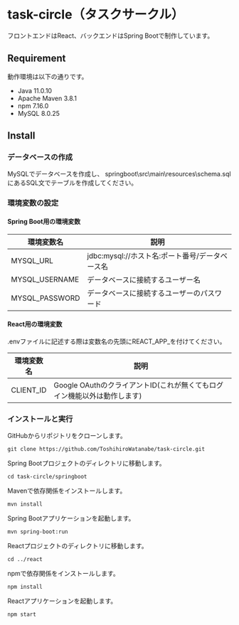 # task-circle（タスクサークル）

フロントエンドはReact、バックエンドはSpring Bootで制作しています。

## Requirement

動作環境は以下の通りです。

- Java 11.0.10
- Apache Maven 3.8.1
- npm 7.16.0
- MySQL 8.0.25

## Install

### データベースの作成

MySQLでデータベースを作成し、
springboot\src\main\resources\schema.sqlにあるSQL文でテーブルを作成してください。

### 環境変数の設定

#### Spring Boot用の環境変数

環境変数名|説明
---|---
MYSQL_URL|jdbc:mysql://ホスト名:ポート番号/データベース名
MYSQL_USERNAME|データベースに接続するユーザー名
MYSQL_PASSWORD|データベースに接続するユーザーのパスワード

#### React用の環境変数

.envファイルに記述する際は変数名の先頭にREACT_APP_を付けてください。

環境変数名|説明
---|---
CLIENT_ID|Google OAuthのクライアントID(これが無くてもログイン機能以外は動作します)

### インストールと実行

GitHubからリポジトリをクローンします。

`git clone https://github.com/ToshihiroWatanabe/task-circle.git`

Spring Bootプロジェクトのディレクトリに移動します。

`cd task-circle/springboot`

Mavenで依存関係をインストールします。

`mvn install`

Spring Bootアプリケーションを起動します。

`mvn spring-boot:run`

Reactプロジェクトのディレクトリに移動します。

`cd ../react`

npmで依存関係をインストールします。

`npm install`

Reactアプリケーションを起動します。

`npm start`

